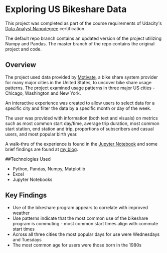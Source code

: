 # Exploring US Bikeshare Data
This project was completed as part of the course requirements of Udacity's [Data Analyst Nanodegree](https://www.udacity.com/course/data-analyst-nanodegree--nd002) certification.

The default repo branch contains an updated version of the project utilizing Numpy and Pandas. The master branch of the repo contains the original project and code.

## Overview
The project used data provided by [Motivate](https://www.motivateco.com/), a bike share system provider for many major cities in the United States, to uncover bike share usage patterns. The project examined usage patterns in three major US cities - Chicago, Washington and New York.

An interactive experience was created to allow users to select data for a specific city and filter the data by a specific month or day of the week.

The user was provided with information (both text and visuals) on metrics such as most common start day/time, average trip duration, most common start station, end station and trip, proportions of subscribers and casual users, and most popular birth year.

A walk-thru of the experience is found in the [Jupyter Notebook](https://github.com/rebeccaebarnes/DAND-Project-2/blob/Updated-project/bikeshare-code-walkthru.ipynb) and some brief findings are found at [my blog](https://rebeccaebarnes.github.io/2018/02/27/learning-python).

##Technologies Used
- Python, Pandas, Numpy, Matplotlib
- Excel
- Jupyter Notebooks

## Key Findings
- Use of the bikeshare program appears to correlate with improved weather
- Use patterns indicate that the most common use of the bikeshare program is commuting - most common start times align with commute start times
- Across all three cities the most popular days for use were Wednesdays and Tuesdays
- The most common age for users were those born in the 1980s
